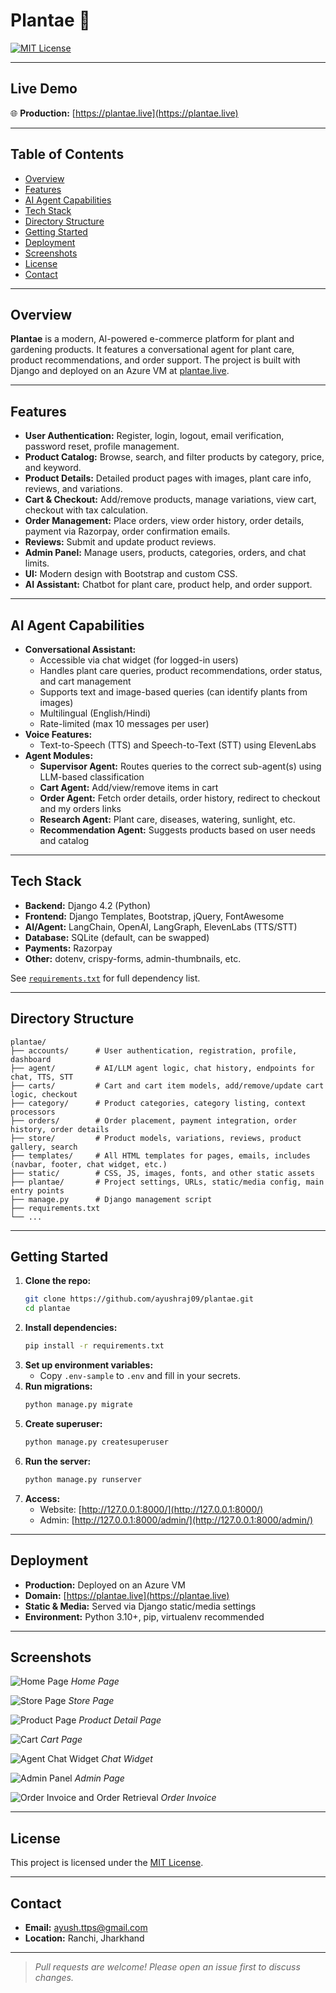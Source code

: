 # Plantae 🌱

[![MIT License](https://img.shields.io/badge/license-MIT-green.svg)](LICENSE)

---

## Live Demo

🌐 **Production:** [https://plantae.live](https://plantae.live)

---

## Table of Contents
- [Overview](#overview)
- [Features](#features)
- [AI Agent Capabilities](#ai-agent-capabilities)
- [Tech Stack](#tech-stack)
- [Directory Structure](#directory-structure)
- [Getting Started](#getting-started)
- [Deployment](#deployment)
- [Screenshots](#screenshots)
- [License](#license)
- [Contact](#contact)

---

## Overview

**Plantae** is a modern, AI-powered e-commerce platform for plant and gardening products. It features a conversational agent for plant care, product recommendations, and order support. The project is built with Django and deployed on an Azure VM at [plantae.live](https://plantae.live).

---

## Features

- **User Authentication:** Register, login, logout, email verification, password reset, profile management.
- **Product Catalog:** Browse, search, and filter products by category, price, and keyword.
- **Product Details:** Detailed product pages with images, plant care info, reviews, and variations.
- **Cart & Checkout:** Add/remove products, manage variations, view cart, checkout with tax calculation.
- **Order Management:** Place orders, view order history, order details, payment via Razorpay, order confirmation emails.
- **Reviews:** Submit and update product reviews.
- **Admin Panel:** Manage users, products, categories, orders, and chat limits.
- **UI:** Modern design with Bootstrap and custom CSS.
- **AI Assistant:** Chatbot for plant care, product help, and order support.

---

## AI Agent Capabilities

- **Conversational Assistant:**
  - Accessible via chat widget (for logged-in users)
  - Handles plant care queries, product recommendations, order status, and cart management
  - Supports text and image-based queries (can identify plants from images)
  - Multilingual (English/Hindi)
  - Rate-limited (max 10 messages per user)
- **Voice Features:**
  - Text-to-Speech (TTS) and Speech-to-Text (STT) using ElevenLabs
- **Agent Modules:**
  - **Supervisor Agent:** Routes queries to the correct sub-agent(s) using LLM-based classification
  - **Cart Agent:** Add/view/remove items in cart
  - **Order Agent:** Fetch order details, order history, redirect to checkout and my orders links
  - **Research Agent:** Plant care, diseases, watering, sunlight, etc.
  - **Recommendation Agent:** Suggests products based on user needs and catalog
  
---

## Tech Stack

- **Backend:** Django 4.2 (Python)
- **Frontend:** Django Templates, Bootstrap, jQuery, FontAwesome
- **AI/Agent:** LangChain, OpenAI, LangGraph, ElevenLabs (TTS/STT)
- **Database:** SQLite (default, can be swapped)
- **Payments:** Razorpay
- **Other:** dotenv, crispy-forms, admin-thumbnails, etc.

See [`requirements.txt`](requirements.txt) for full dependency list.

---

## Directory Structure

```
plantae/
├── accounts/      # User authentication, registration, profile, dashboard
├── agent/         # AI/LLM agent logic, chat history, endpoints for chat, TTS, STT
├── carts/         # Cart and cart item models, add/remove/update cart logic, checkout
├── category/      # Product categories, category listing, context processors
├── orders/        # Order placement, payment integration, order history, order details
├── store/         # Product models, variations, reviews, product gallery, search
├── templates/     # All HTML templates for pages, emails, includes (navbar, footer, chat widget, etc.)
├── static/        # CSS, JS, images, fonts, and other static assets
├── plantae/       # Project settings, URLs, static/media config, main entry points
├── manage.py      # Django management script
├── requirements.txt
└── ...
```

---

## Getting Started

1. **Clone the repo:**
   ```bash
   git clone https://github.com/ayushraj09/plantae.git
   cd plantae
   ```
2. **Install dependencies:**
   ```bash
   pip install -r requirements.txt
   ```
3. **Set up environment variables:**
   - Copy `.env-sample` to `.env` and fill in your secrets.
4. **Run migrations:**
   ```bash
   python manage.py migrate
   ```
5. **Create superuser:**
   ```bash
   python manage.py createsuperuser
   ```
6. **Run the server:**
   ```bash
   python manage.py runserver
   ```
7. **Access:**
   - Website: [http://127.0.0.1:8000/](http://127.0.0.1:8000/)
   - Admin: [http://127.0.0.1:8000/admin/](http://127.0.0.1:8000/admin/)

---

## Deployment

- **Production:** Deployed on an Azure VM
- **Domain:** [https://plantae.live](https://plantae.live)
- **Static & Media:** Served via Django static/media settings
- **Environment:** Python 3.10+, pip, virtualenv recommended

---

## Screenshots

![Home Page](docs/screenshots/home.png)
*Home Page*


![Store Page](docs/screenshots/store.png)
*Store Page*


![Product Page](docs/screenshots/product_detail.png)
*Product Detail Page*


![Cart](docs/screenshots/cart.png)
*Cart Page*


![Agent Chat Widget](docs/screenshots/agent_chat.png)
*Chat Widget*


![Admin Panel](docs/screenshots/admin.png)
*Admin Page*


![Order Invoice and Order Retrieval](docs/screenshots/payment_success.png)
*Order Invoice*


---

## License

This project is licensed under the [MIT License](LICENSE).

---

## Contact

- **Email:** ayush.ttps@gmail.com
- **Location:** Ranchi, Jharkhand

---

> _Pull requests are welcome! Please open an issue first to discuss changes._ 
